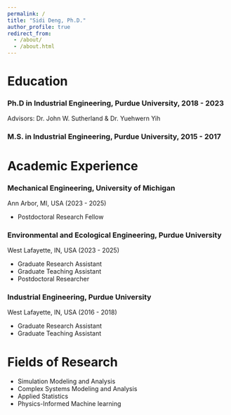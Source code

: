 ```yaml
---
permalink: /
title: "Sidi Deng, Ph.D."
author_profile: true
redirect_from: 
  - /about/
  - /about.html
---
```


Education
======
### Ph.D in Industrial Engineering, Purdue University, 2018 - 2023
Advisors: Dr. John W. Sutherland & Dr. Yuehwern Yih 
### M.S. in Industrial Engineering, Purdue University, 2015 - 2017


Academic Experience
======
### Mechanical Engineering, University of Michigan
Ann Arbor, MI, USA (2023 - 2025)
* Postdoctoral Research Fellow
    
[Duties includes: Updates and improvements to template]: #

[Supervisor: The Users]: #

### Environmental and Ecological Engineering, Purdue University
West Lafayette, IN, USA (2023 - 2025)
* Graduate Research Assistant
* Graduate Teaching Assistant
* Postdoctoral Researcher

### Industrial Engineering, Purdue University
West Lafayette, IN, USA (2016 - 2018)
* Graduate Research Assistant
* Graduate Teaching Assistant
  
Fields of Research
======
* Simulation Modeling and Analysis
* Complex Systems Modeling and Analysis
* Applied Statistics
* Physics-Informed Machine learning

<!-- This entire section is commented out and won't appear in the rendered output.

Publications
======
  <ul>{% for post in site.publications reversed %}
    {% include archive-single-cv.html %}
  {% endfor %}</ul>
  
Talks
======
  <ul>{% for post in site.talks reversed %}
    {% include archive-single-talk-cv.html  %}
  {% endfor %}</ul>
  
Teaching
======
  <ul>{% for post in site.teaching reversed %}
    {% include archive-single-cv.html %}
  {% endfor %}</ul>
  
Service and leadership
======
* Currently signed in to 43 different slack teams

-->

